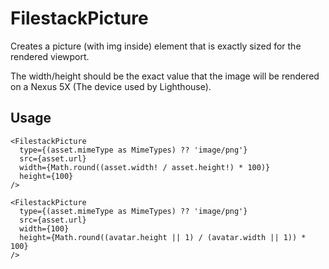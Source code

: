 # FilestackPicture

Creates a picture (with img inside) element that is exactly sized for the
rendered viewport.

The width/height should be the exact value that the image will be rendered on a
Nexus 5X (The device used by Lighthouse).

## Usage

```tsx
<FilestackPicture
  type={(asset.mimeType as MimeTypes) ?? 'image/png'}
  src={asset.url}
  width={Math.round((asset.width! / asset.height!) * 100)}
  height={100}
/>
```

```tsx
<FilestackPicture
  type={(asset.mimeType as MimeTypes) ?? 'image/png'}
  src={asset.url}
  width={100}
  height={Math.round((avatar.height || 1) / (avatar.width || 1)) * 100}
/>
```

